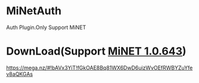# MiNetAuth
Auth Plugin.Only Support MiNET

# DownLoad(Support [MiNET 1.0.643](https://ci.appveyor.com/project/NiclasOlofsson/minet/build/1.0.643))
https://mega.nz/#!bAVx3YiT!fGkOAE8Bq81WX6DwD6uizWvOEfRWBYZuYfev8aQKGAs
